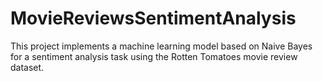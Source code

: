 # MovieReviewsSentimentAnalysis
This project implements a machine learning model based on Naive Bayes for a sentiment analysis task using the Rotten Tomatoes movie review dataset.
